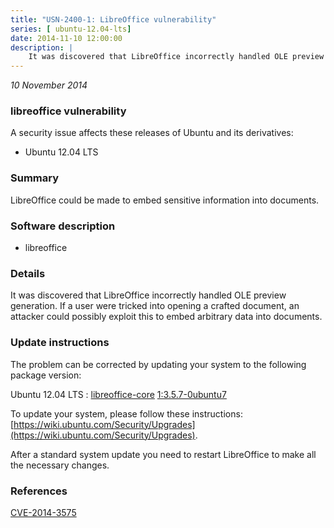```yaml
---
title: "USN-2400-1: LibreOffice vulnerability"
series: [ ubuntu-12.04-lts]
date: 2014-11-10 12:00:00
description: |
    It was discovered that LibreOffice incorrectly handled OLE preview generation. If a user were tricked into opening a crafted document, an attacker could possibly exploit this to embed arbitrary data into documents. 
--- 
```

 
 

*10 November 2014*

### libreoffice vulnerability

A security issue affects these releases of Ubuntu and its derivatives:

* Ubuntu 12.04 LTS

### Summary

LibreOffice could be made to embed sensitive information into documents. 

### Software description

* libreoffice 

### Details

It was discovered that LibreOffice incorrectly handled OLE preview generation. If a user were tricked into opening a crafted document, an attacker could possibly exploit this to embed arbitrary data into documents. 

### Update instructions

The problem can be corrected by updating your system to the following package version:

Ubuntu 12.04 LTS
 : [libreoffice-core](https://launchpad.net/ubuntu/+source/libreoffice) <span> [1:3.5.7-0ubuntu7](https://launchpad.net/ubuntu/+source/libreoffice/1:3.5.7-0ubuntu7) </span> 

To update your system, please follow these instructions: [https://wiki.ubuntu.com/Security/Upgrades](https://wiki.ubuntu.com/Security/Upgrades).

After a standard system update you need to restart LibreOffice to make all the necessary changes. 

### References

 
 [CVE-2014-3575](http://people.ubuntu.com/~ubuntu-security/cve/CVE-2014-3575)
 

